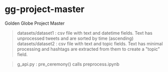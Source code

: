 # gg-project-master
Golden Globe Project Master
 
> datasets/dataset1 : csv file with text and datetime fields. Text has unprocessed tweets and are sorted by time (ascending)
> datasets/dataset2 : csv file with text and topic fields. Text has minimal processing and hashtags are extracted from them to create a "topic" field.

> g_api.py : pre_ceremony() calls preprocess.ipynb

